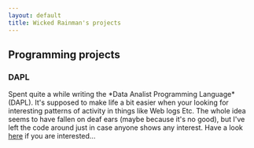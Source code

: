 ```yaml
---
layout: default
title: Wicked Rainman's projects
---
```


<h2>Programming projects</h2>

<H3>DAPL</H3>

<p>Spent quite a while writing the *Data Analist Programming Language* (DAPL). It's supposed to make life
	a bit easier when your looking for interesting patterns of activity in things like Web logs Etc. 
	The whole idea seems to have fallen on deaf ears (maybe because it's no good), but I've left the code
	around just in case anyone shows any interest. Have a look <a href="https://github.com/wicked-rainman/DAPL">here</a>
	if you are interested...</p>
